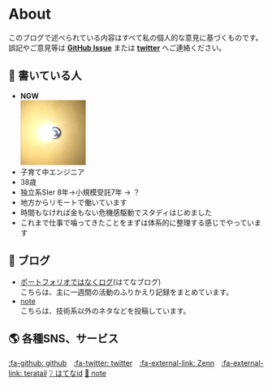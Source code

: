 # About

このブログで述べられている内容はすべて私の個人的な意見に基づくものです。誤記やご意見等は **[GitHub Issue](https://github.com/ngwork0301/ngwork0301.github.io/issues)** または **[twitter](https://twitter.com/ngwork0301)** へご連絡ください。

## :bust_in_silhouette: 書いている人
* **NGW**  
    ![Screenshot](img/ngwicon.png)  
* 子育て中エンジニア
* 38歳
* 独立系SIer 8年→小規模受託7年 → ？
* 地方からリモートで働いています
* 時間もなければ金もない危機感駆動でスタディはじめました
* これまで仕事で噛ってきたことをまずは体系的に整理する感じでやっています
## :newspaper: ブログ
* [ポートフォリオではなくログ](https://ngw.hateblo.jp/)(はてなブログ)  
こちらは、主に一週間の活動のふりかえり記録をまとめています。
* [note](https://note.com/ngwork0301)  
こちらは、技術系以外のネタなどを投稿しています。

## :earth_americas: 各種SNS、サービス  
  [:fa-github: github](https://github.com/ngwork0301)　[:fa-twitter: twitter](https://twitter.com/ngwork0301)　[:fa-external-link: Zenn](https://zenn.dev/ngw)　[:fa-external-link: teratail](https://teratail.com/users/NGW) [:grey_question: はてなid](https://profile.hatena.ne.jp/ngwork0301/profile) [:page_facing_up: note](https://note.com/ngwork0301)

